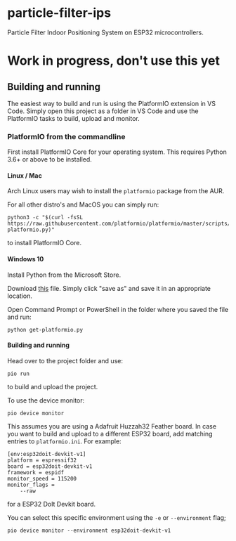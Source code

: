 # particle-filter-ips

Particle Filter Indoor Positioning System on ESP32 microcontrollers.

# Work in progress, don't use this yet

## Building and running

The easiest way to build and run is using the PlatformIO extension in VS Code. 
Simply open this project as a folder in VS Code and use the PlatformIO tasks to build, upload and monitor.

### PlatformIO from the commandline

First install PlatformIO Core for your operating system. This requires Python 3.6+ or above to be installed. 

#### Linux / Mac

Arch Linux users may wish to install the `platformio` package from the AUR.

For all other distro's and MacOS you can simply run:
```
python3 -c "$(curl -fsSL https://raw.githubusercontent.com/platformio/platformio/master/scripts/get-platformio.py)"
```
to install PlatformIO Core.

#### Windows 10

Install Python from the Microsoft Store.

Download [this](https://raw.githubusercontent.com/platformio/platformio-core-installer/master/get-platformio.py) file.
Simply click "save as" and save it in an appropriate location.

Open Command Prompt or PowerShell in the folder where you saved the file and run:
```
python get-platformio.py
```

#### Building and running

Head over to the project folder and use:
```
pio run
```
to build and upload the project.

To use the device monitor:
```
pio device monitor
```

This assumes you are using a Adafruit Huzzah32 Feather board. In case you want to build and upload to a different ESP32 board,
add matching entries to `platformio.ini`. For example:
```
[env:esp32doit-devkit-v1]
platform = espressif32
board = esp32doit-devkit-v1
framework = espidf
monitor_speed = 115200
monitor_flags = 
    --raw
```
for a ESP32 DoIt Devkit board.

You can select this specific environment using the `-e` or `--environment` flag;
```
pio device monitor --environment esp32doit-devkit-v1
```
